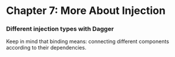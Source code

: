 # Chapter 7: More About Injection

### Different injection types with Dagger

Keep in mind that binding means: connecting different components according to
their dependencies.



